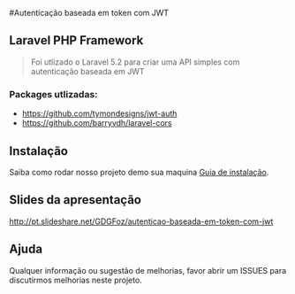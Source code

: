 #Autenticação baseada em token com JWT


## Laravel PHP Framework
> Foi utlizado o Laravel 5.2 para criar uma API simples com autenticação baseada em JWT

### Packages utlizadas:
- https://github.com/tymondesigns/jwt-auth
- https://github.com/barryvdh/laravel-cors

## Instalação  
Saiba como rodar nosso projeto demo sua maquina [Guia de instalação](instalation.md).  


## Slides da apresentação

http://pt.slideshare.net/GDGFoz/autenticao-baseada-em-token-com-jwt

## Ajuda
Qualquer informação ou sugestão de melhorias, favor abrir um ISSUES para discutirmos melhorias neste projeto.

